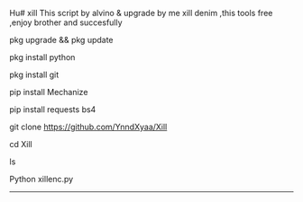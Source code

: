 Hu# xill
This script by alvino &amp; upgrade by me xill denim ,this tools free ,enjoy brother and succesfully


pkg upgrade && pkg update

pkg install python

pkg install git

pip install Mechanize

pip install requests bs4

git clone https://github.com/YnndXyaa/Xill

cd Xill

ls

Python xillenc.py

--------------------------------------------


